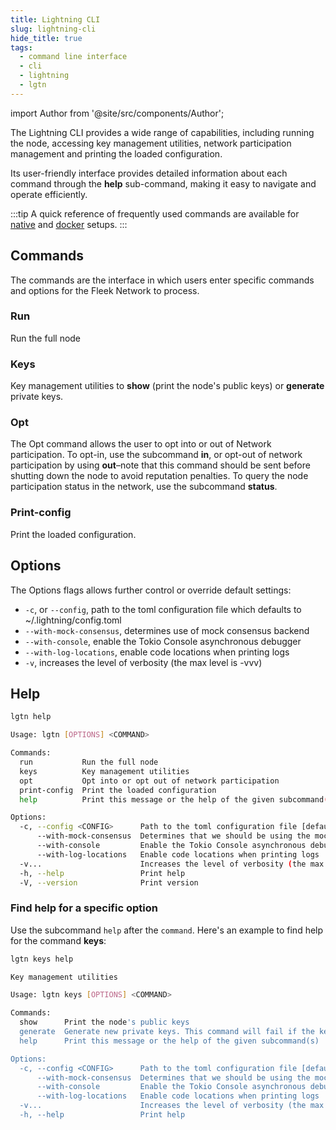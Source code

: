 ```yaml
---
title: Lightning CLI
slug: lightning-cli
hide_title: true
tags:
  - command line interface
  - cli
  - lightning
  - lgtn
---
```


import Author from '@site/src/components/Author';

The Lightning CLI provides a wide range of capabilities, including running the node, accessing key management utilities, network participation management and printing the loaded configuration. 

Its user-friendly interface provides detailed information about each command through the **help** sub-command, making it easy to navigate and operate efficiently.

:::tip
A quick reference of frequently used commands are available for [native](/references/Lightning%20CLI/frequently-used-commands-for-native-setup) and [docker](/references/Docker/frequently-used-commands-for-docker-setup) setups.
:::


## Commands

The commands are the interface in which users enter specific commands and options for the Fleek Network to process.

### Run

Run the full node

### Keys

Key management utilities to **show** (print the node's public keys) or **generate** private keys.

### Opt

The Opt command allows the user to opt into or out of Network participation. To opt-in, use the subcommand **in**, or opt-out of network participation by using **out**–note that this command should be sent before shutting down the node to avoid reputation penalties. To query the node participation status in the network, use the subcommand **status**.

### Print-config

Print the loaded configuration.

## Options

The Options flags allows further control or override default settings:

- `-c`, or `--config`, path to the toml configuration file which defaults to ~/.lightning/config.toml
- `--with-mock-consensus`, determines use of mock consensus backend
- `--with-console`, enable the Tokio Console asynchronous debugger
- `--with-log-locations`, enable code locations when printing logs
- `-v`, increases the level of verbosity (the max level is -vvv)

## Help

```sh
lgtn help
```

```sh
Usage: lgtn [OPTIONS] <COMMAND>

Commands:
  run           Run the full node
  keys          Key management utilities
  opt           Opt into or opt out of network participation
  print-config  Print the loaded configuration
  help          Print this message or the help of the given subcommand(s)

Options:
  -c, --config <CONFIG>      Path to the toml configuration file [default: ~/.lightning/config.toml]
      --with-mock-consensus  Determines that we should be using the mock consensus backend
      --with-console         Enable the Tokio Console asynchronous debugger
      --with-log-locations   Enable code locations when printing logs
  -v...                      Increases the level of verbosity (the max level is -vvv)
  -h, --help                 Print help
  -V, --version              Print version
```

### Find help for a specific option

Use the subcommand `help` after the `command`. Here's an example to find help for the command **keys**:

```sh
lgtn keys help
```

```sh
Key management utilities

Usage: lgtn keys [OPTIONS] <COMMAND>

Commands:
  show      Print the node's public keys
  generate  Generate new private keys. This command will fail if the keys already exist
  help      Print this message or the help of the given subcommand(s)

Options:
  -c, --config <CONFIG>      Path to the toml configuration file [default: ~/.lightning/config.toml]
      --with-mock-consensus  Determines that we should be using the mock consensus backend
      --with-console         Enable the Tokio Console asynchronous debugger
      --with-log-locations   Enable code locations when printing logs
  -v...                      Increases the level of verbosity (the max level is -vvv)
  -h, --help                 Print help
```

<Author
    name="Helder Oliveira"
    image="https://github.com/heldrida.png"
    title="Software Developer + DX"
    url="https://github.com/heldrida"
/>

